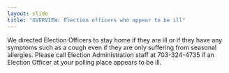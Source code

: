 ```yaml
---
layout: slide
title: "OVERVIEW: Election officers who appear to be ill"
---
```


We directed Election Officers to stay home if they are ill or if they have any symptoms such as a cough even if they are only suffering from seasonal allergies. Please call Election Administration staff at 703-324-4735 if an Election Officer at your polling place appears to be ill.
